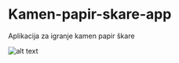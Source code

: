 # Kamen-papir-skare-app
Aplikacija za igranje kamen papir škare

![alt text](https://user-images.githubusercontent.com/57639646/167426001-8133586a-d863-44a9-8d1e-87f1a3838d7a.jpg)
